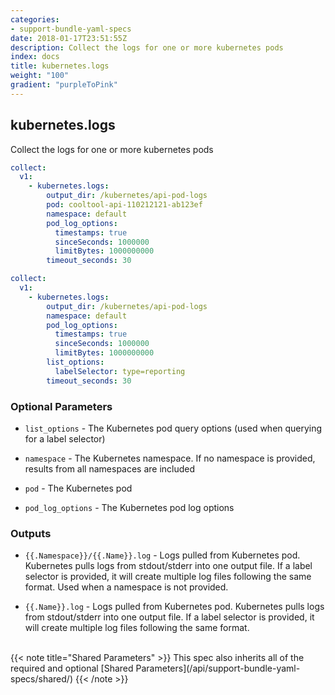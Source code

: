 ```yaml
---
categories:
- support-bundle-yaml-specs
date: 2018-01-17T23:51:55Z
description: Collect the logs for one or more kubernetes pods
index: docs
title: kubernetes.logs
weight: "100"
gradient: "purpleToPink"
---
```


## kubernetes.logs

Collect the logs for one or more kubernetes pods


```yaml
collect:
  v1:
    - kubernetes.logs:
        output_dir: /kubernetes/api-pod-logs
        pod: cooltool-api-110212121-ab123ef
        namespace: default
        pod_log_options:
          timestamps: true
          sinceSeconds: 1000000
          limitBytes: 1000000000
        timeout_seconds: 30
```

```yaml
collect:
  v1:
    - kubernetes.logs:
        output_dir: /kubernetes/api-pod-logs
        namespace: default
        pod_log_options:
          timestamps: true
          sinceSeconds: 1000000
          limitBytes: 1000000000
        list_options:
          labelSelector: type=reporting
        timeout_seconds: 30
```


### Optional Parameters


- `list_options` - The Kubernetes pod query options (used when querying for a label selector)


- `namespace` - The Kubernetes namespace. If no namespace is provided, results from all namespaces are included


- `pod` - The Kubernetes pod


- `pod_log_options` - The Kubernetes pod log options



### Outputs

    
- `{{.Namespace}}/{{.Name}}.log` - Logs pulled from Kubernetes pod. Kubernetes pulls logs from stdout/stderr into one output file. If a label selector is provided, it will create multiple log files following the same format. Used when a namespace is not provided.

- `{{.Name}}.log` - Logs pulled from Kubernetes pod. Kubernetes pulls logs from stdout/stderr into one output file. If a label selector is provided, it will create multiple log files following the same format.


<br>
{{< note title="Shared Parameters" >}}
This spec also inherits all of the required and optional [Shared Parameters](/api/support-bundle-yaml-specs/shared/)
{{< /note >}}

  